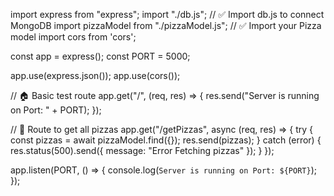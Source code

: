import express from "express";
import "./db.js"; // ✅ Import db.js to connect MongoDB
import pizzaModel from "./pizzaModel.js"; // ✅ Import your Pizza model
import cors from 'cors';

const app = express();
const PORT = 5000;

app.use(express.json());
app.use(cors());

// 🏠 Basic test route
app.get("/", (req, res) => {
  res.send("Server is running on Port: " + PORT);
});

// 🍕 Route to get all pizzas
app.get("/getPizzas", async (req, res) => {
  try {
    const pizzas = await pizzaModel.find({});
    res.send(pizzas);
  } catch (error) {
    res.status(500).send({ message: "Error Fetching pizzas" });
  }
});


app.listen(PORT, () => {
  console.log(`Server is running on Port: ${PORT}`);
});
